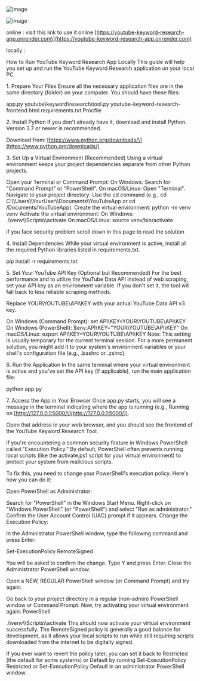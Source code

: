 ![image](https://github.com/user-attachments/assets/40cb2c82-0fab-4f21-a452-ed7b304c8a4e)

![image](https://github.com/user-attachments/assets/696ebf36-03e1-407c-90eb-251011ffb334)


online : visit this link to use it online \[https://youtube-keyword-research-app.onrender.com\](https://youtube-keyword-research-app.onrender.com)

locally :

How to Run YouTube Keyword Research App Locally This guide will help you set up and run the YouTube Keyword Research application on your local PC.

1\. Prepare Your Files Ensure all the necessary application files are in the same directory (folder) on your computer. You should have these files:

app.py youtube\\keyword\\research\\tool.py youtube-keyword-research-frontend.html requirements.txt Procfile

2\. Install Python If you don't already have it, download and install Python. Version 3.7 or newer is recommended.

Download from: \[https://www.python.org/downloads/\](https://www.python.org/downloads/)

3\. Set Up a Virtual Environment (Recommended) Using a virtual environment keeps your project dependencies separate from other Python projects.

Open your Terminal or Command Prompt: On Windows: Search for "Command Prompt" or "PowerShell". On macOS/Linux: Open "Terminal". Navigate to your project directory: Use the cd command (e.g., cd C:\\\\Users\\\\YourUser\\\\Documents\\\\YouTubeApp or cd /Documents/YouTubeApp). Create the virtual environment: python -m venv venv Activate the virtual environment: On Windows: .\\\\venv\\\\Scripts\\\\activate On macOS/Linux: source venv/bin/activate

if you face security problem scroll down in this page to read the solution

4\. Install Dependencies While your virtual environment is active, install all the required Python libraries listed in requirements.txt.

pip install -r requirements.txt

5\. Set Your YouTube API Key (Optional but Recommended) For the best performance and to utilize the YouTube Data API instead of web scraping, set your API key as an environment variable. If you don't set it, the tool will fall back to less reliable scraping methods.

Replace YOUR\\YOUTUBE\\API\\KEY with your actual YouTube Data API v3 key.

On Windows (Command Prompt): set API\\KEY=YOUR\\YOUTUBE\\API\\KEY On Windows (PowerShell): $env:API\\KEY="YOUR\\YOUTUBE\\API\\KEY" On macOS/Linux: export API\\KEY=YOUR\\YOUTUBE\\API\\KEY Note: This setting is usually temporary for the current terminal session. For a more permanent solution, you might add it to your system's environment variables or your shell's configuration file (e.g., .bashrc or .zshrc).

6\. Run the Application In the same terminal where your virtual environment is active and you've set the API key (if applicable), run the main application file:

python app.py

7\. Access the App in Your Browser Once app.py starts, you will see a message in the terminal indicating where the app is running (e.g., Running on \[http://127.0.0.1:5000/\](http://127.0.0.1:5000/)).

Open that address in your web browser, and you should see the frontend of the YouTube Keyword Research Tool.

if you're encountering a common security feature in Windows PowerShell called "Execution Policy." By default, PowerShell often prevents running local scripts (like the activate.ps1 script for your virtual environment) to protect your system from malicious scripts.

To fix this, you need to change your PowerShell's execution policy. Here's how you can do it:

Open PowerShell as Administrator:

Search for "PowerShell" in the Windows Start Menu. Right-click on "Windows PowerShell" (or "PowerShell") and select "Run as administrator." Confirm the User Account Control (UAC) prompt if it appears. Change the Execution Policy:

In the Administrator PowerShell window, type the following command and press Enter:

Set-ExecutionPolicy RemoteSigned

You will be asked to confirm the change. Type Y and press Enter. Close the Administrator PowerShell window.

Open a NEW, REGULAR PowerShell window (or Command Prompt) and try again:

Go back to your project directory in a regular (non-admin) PowerShell window or Command Prompt. Now, try activating your virtual environment again: PowerShell

.\\\\venv\\\\Scripts\\\\activate This should now activate your virtual environment successfully. The RemoteSigned policy is generally a good balance for development, as it allows your local scripts to run while still requiring scripts downloaded from the internet to be digitally signed.

If you ever want to revert the policy later, you can set it back to Restricted (the default for some systems) or Default by running Set-ExecutionPolicy Restricted or Set-ExecutionPolicy Default in an administrator PowerShell window.
